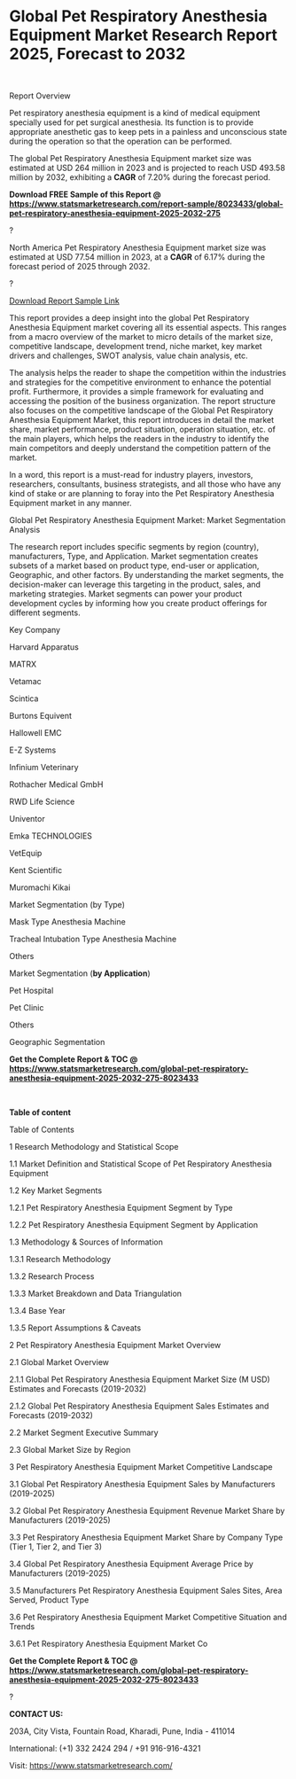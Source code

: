 <h1>Global Pet Respiratory Anesthesia Equipment Market Research Report 2025, Forecast to 2032</h1><br/><p>Report Overview</p>
 
 
 
 <p>Pet respiratory anesthesia equipment is a kind of medical equipment specially used for pet surgical anesthesia. Its function is to provide appropriate anesthetic gas to keep pets in a painless and unconscious state during the operation so that the operation can be performed.</p>
 
 
 
 <p>The global Pet Respiratory Anesthesia Equipment market size was estimated at USD 264 million in 2023 and is projected to reach USD 493.58 million by 2032, exhibiting a <strong>CAGR</strong> of 7.20% during the forecast period.</p>
 
 
 
 <div><b>Download FREE Sample of this Report @ <a href="https://www.statsmarketresearch.com/download-free-sample/8023433/global-pet-respiratory-anesthesia-equipment-2025-2032-275">https://www.statsmarketresearch.com/report-sample/8023433/global-pet-respiratory-anesthesia-equipment-2025-2032-275</a></b></div>
 
 
 
 <p>? </p>
 
 
 
 <p>North America Pet Respiratory Anesthesia Equipment market size was estimated at USD 77.54 million in 2023, at a <strong>CAGR</strong> of 6.17% during the forecast period of 2025 through 2032.</p>
 
 
 
 <p>? </p>
 
 
 
 <p><a href="https://www.statsmarketresearch.com/download-free-sample/8023433/global-pet-respiratory-anesthesia-equipment-2025-2032-275">Download Report Sample Link</a></p>
 
 
 
 <p>This report provides a deep insight into the global Pet Respiratory Anesthesia Equipment market covering all its essential aspects. This ranges from a macro overview of the market to micro details of the market size, competitive landscape, development trend, niche market, key market drivers and challenges, SWOT analysis, value chain analysis, etc.</p>
 
 
 
 <p>The analysis helps the reader to shape the competition within the industries and strategies for the competitive environment to enhance the potential profit. Furthermore, it provides a simple framework for evaluating and accessing the position of the business organization. The report structure also focuses on the competitive landscape of the Global Pet Respiratory Anesthesia Equipment Market, this report introduces in detail the market share, market performance, product situation, operation situation, etc. of the main players, which helps the readers in the industry to identify the main competitors and deeply understand the competition pattern of the market.</p>
 
 
 
 <p>In a word, this report is a must-read for industry players, investors, researchers, consultants, business strategists, and all those who have any kind of stake or are planning to foray into the Pet Respiratory Anesthesia Equipment market in any manner.</p>
 
 
 
 <p>Global Pet Respiratory Anesthesia Equipment Market: Market Segmentation Analysis</p>
 
 
 
 <p>The research report includes specific segments by region (country), manufacturers, Type, and Application. Market segmentation creates subsets of a market based on product type, end-user or application, Geographic, and other factors. By understanding the market segments, the decision-maker can leverage this targeting in the product, sales, and marketing strategies. Market segments can power your product development cycles by informing how you create product offerings for different segments.</p>
 
 
 
 <p>Key Company</p>
 
 
 
 <p>Harvard Apparatus</p>
 
 
 
 <p>MATRX</p>
 
 
 
 <p>Vetamac</p>
 
 
 
 <p>Scintica</p>
 
 
 
 <p>Burtons Equivent</p>
 
 
 
 <p>Hallowell EMC</p>
 
 
 
 <p>E-Z Systems</p>
 
 
 
 <p>Infinium Veterinary</p>
 
 
 
 <p>Rothacher Medical GmbH</p>
 
 
 
 <p>RWD Life Science</p>
 
 
 
 <p>Univentor</p>
 
 
 
 <p>Emka TECHNOLOGIES</p>
 
 
 
 <p>VetEquip</p>
 
 
 
 <p>Kent Scientific</p>
 
 
 
 <p>Muromachi Kikai</p>
 
 
 
 <p>Market Segmentation (by Type)</p>
 
 
 
 <p>Mask Type Anesthesia Machine</p>
 
 
 
 <p>Tracheal Intubation Type Anesthesia Machine</p>
 
 
 
 <p>Others</p>
 
 
 
 <p>Market Segmentation (<strong>by Application</strong>)</p>
 
 
 
 <p>Pet Hospital</p>
 
 
 
 <p>Pet Clinic</p>
 
 
 
 <p>Others</p>
 
 
 
 <p>Geographic Segmentation</p>
 
 
 
 <div><b>Get the Complete Report & TOC @ <a href="https://www.statsmarketresearch.com/global-pet-respiratory-anesthesia-equipment-2025-2032-275-8023433">https://www.statsmarketresearch.com/global-pet-respiratory-anesthesia-equipment-2025-2032-275-8023433</a></b></div>
 
 
 
 <p><br />
 
 <b>Table of content</b></p>
 
 
 
 <p>Table of Contents<br />
 
 1 Research Methodology and Statistical Scope<br />
 
 1.1 Market Definition and Statistical Scope of Pet Respiratory Anesthesia Equipment<br />
 
 1.2 Key Market Segments<br />
 
 1.2.1 Pet Respiratory Anesthesia Equipment Segment by Type<br />
 
 1.2.2 Pet Respiratory Anesthesia Equipment Segment by Application<br />
 
 1.3 Methodology & Sources of Information<br />
 
 1.3.1 Research Methodology<br />
 
 1.3.2 Research Process<br />
 
 1.3.3 Market Breakdown and Data Triangulation<br />
 
 1.3.4 Base Year<br />
 
 1.3.5 Report Assumptions & Caveats<br />
 
 2 Pet Respiratory Anesthesia Equipment Market Overview<br />
 
 2.1 Global Market Overview<br />
 
 2.1.1 Global Pet Respiratory Anesthesia Equipment Market Size (M USD) Estimates and Forecasts (2019-2032)<br />
 
 2.1.2 Global Pet Respiratory Anesthesia Equipment Sales Estimates and Forecasts (2019-2032)<br />
 
 2.2 Market Segment Executive Summary<br />
 
 2.3 Global Market Size by Region<br />
 
 3 Pet Respiratory Anesthesia Equipment Market Competitive Landscape<br />
 
 3.1 Global Pet Respiratory Anesthesia Equipment Sales by Manufacturers (2019-2025)<br />
 
 3.2 Global Pet Respiratory Anesthesia Equipment Revenue Market Share by Manufacturers (2019-2025)<br />
 
 3.3 Pet Respiratory Anesthesia Equipment Market Share by Company Type (Tier 1, Tier 2, and Tier 3)<br />
 
 3.4 Global Pet Respiratory Anesthesia Equipment Average Price by Manufacturers (2019-2025)<br />
 
 3.5 Manufacturers Pet Respiratory Anesthesia Equipment Sales Sites, Area Served, Product Type<br />
 
 3.6 Pet Respiratory Anesthesia Equipment Market Competitive Situation and Trends<br />
 
 3.6.1 Pet Respiratory Anesthesia Equipment Market Co</p>
 
 
 
 <div><b>Get the Complete Report & TOC @ <a href="https://www.statsmarketresearch.com/global-pet-respiratory-anesthesia-equipment-2025-2032-275-8023433">https://www.statsmarketresearch.com/global-pet-respiratory-anesthesia-equipment-2025-2032-275-8023433</a></b></div>
 
 
 
 <p>? </p>
 
 
 
 <p><b>CONTACT US:</b><br />
 
 203A, City Vista, Fountain Road, Kharadi, Pune, India - 411014<br />
 
 International: (+1) 332 2424 294 / +91 916-916-4321<br />
 
 Visit: <a href="https://www.statsmarketresearch.com/">https://www.statsmarketresearch.com/</a></p>